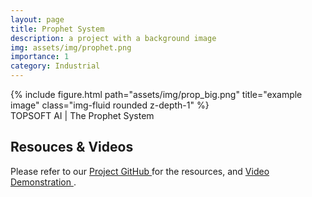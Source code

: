 ```yaml
---
layout: page
title: Prophet System
description: a project with a background image
img: assets/img/prophet.png
importance: 1
category: Industrial
---
```


<div class="row">
    <div class="col-sm mt-3 mt-md-0">
        {% include figure.html path="assets/img/prop_big.png" title="example image" class="img-fluid rounded z-depth-1" %}
    </div>
</div>
<div class="caption">
    TOPSOFT AI | The Prophet System
</div>


## Resouces & Videos

Please refer to our <a href="https://github.com/TOPSOFT-AI-PROPHET"> Project GitHub </a> for the resources, and  <a href="https://www.bilibili.com/video/BV12A411V7Jz/?vd_source=b83687f340153b1bd4db52e8b6236621"> Video Demonstration </a>.